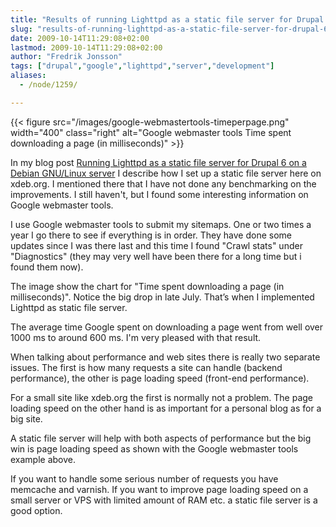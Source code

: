 ```yaml
---
title: "Results of running Lighttpd as a static file server for Drupal 6"
slug: "results-of-running-lighttpd-as-a-static-file-server-for-drupal-6"
date: 2009-10-14T11:29:08+02:00
lastmod: 2009-10-14T11:29:08+02:00
author: "Fredrik Jonsson"
tags: ["drupal","google","lighttpd","server","development"]
aliases:
  - /node/1259/

---
```


{{< figure src="/images/google-webmastertools-timeperpage.png" width="400" class="right" alt="Google webmaster tools   Time spent downloading a page (in milliseconds)" >}}

In my blog post [Running Lighttpd as a static file server for Drupal 6 on a Debian GNU/Linux server](/node/1221) I describe how I set up a static file server here on xdeb.org. I mentioned there that I have not done any benchmarking on the improvements. I still haven't, but I found some interesting information on Google webmaster tools.

I use Google webmaster tools to submit my sitemaps. One or two times a year I go there to see if everything is in order. They have done some updates since I was there last and this time I found "Crawl stats" under "Diagnostics" (they may very well have been there for a long time but i found them now).

The image show the chart for "Time spent downloading a page (in milliseconds)". Notice the big drop in late July. That’s when I implemented Lighttpd as static file server.

The average time Google spent on downloading a page went from well over 1000 ms to around 600 ms. I'm very pleased with that result.

When talking about performance and web sites there is really two separate issues. The first is how many requests a site can handle (backend performance), the other is page loading speed (front-end performance).

For a small site like xdeb.org the first is normally not a problem. The page loading speed on the other hand is as important for a personal blog as for a big site. 

A static file server will help with both aspects of performance but the big win is page loading speed as shown with the Google webmaster tools example above.

If you want to handle some serious number of requests you have memcache and varnish. If you want to improve page loading speed on a small server or VPS with limited amount of RAM etc. a static file server is a good option.

